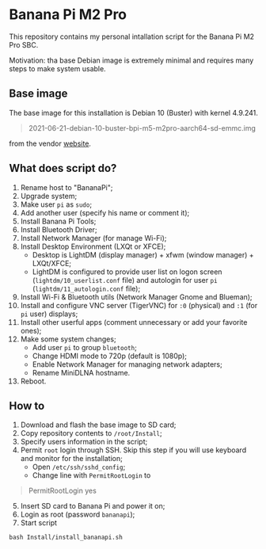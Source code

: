 # Banana Pi M2 Pro
This repository contains my personal intallation script for the Banana Pi M2 Pro SBC.

Motivation: tha base Debian image is extremely minimal and requires many steps to make system usable.

## Base image
The base image for this installation is Debian 10 (Buster) with kernel 4.9.241.

> 2021-06-21-debian-10-buster-bpi-m5-m2pro-aarch64-sd-emmc.img

from the vendor [website](https://wiki.banana-pi.org/Banana_Pi_BPI-M5#Debian).

## What does script do?
1. Rename host to "BananaPi";
2. Upgrade system;
3. Make user `pi` as `sudo`;
4. Add another user (specify his name or comment it);
5. Install Banana Pi Tools;
6. Install Bluetooth Driver;
7. Install Network Manager (for manage Wi-Fi);
8. Install Desktop Environment (LXQt or XFCE);
	+ Desktop is LightDM (display manager) + xfwm (window manager) + LXQt/XFCE;
	+ LightDM is configured to provide user list on logon screen (`lightdm/10_userlist.conf` file) and autologin for user `pi` (`lightdm/11_autologin.conf` file);
9. Install Wi-Fi & Bluetooth utils (Network Manager Gnome and Blueman);
10. Install and configure VNC server (TigerVNC) for `:0` (physical) and `:1` (for `pi` user) displays;
11. Install other userful apps (comment unnecessary or add your favorite ones);
12. Make some system changes;
	+ Add user `pi` to group `bluetooth`;
	+ Change HDMI mode to 720p (default is 1080p);
	+ Enable Network Manager for managing network adapters;
	+ Rename MiniDLNA hostname.
13. Reboot.

## How to
1. Download and flash the base image to SD card;
2. Copy repository contents to `/root/Install`;
3. Specify users information in the script;
4. Permit `root` login through SSH. Skip this step if you will use keyboard and monitor for the installation;
	+ Open `/etc/ssh/sshd_config`;
	+ Change line with `PermitRootLogin` to

> PermitRootLogin yes
5. Insert SD card to Banana Pi and power it on;
6. Login as root (password `bananapi`);
7. Start script
```
bash Install/install_bananapi.sh
```
